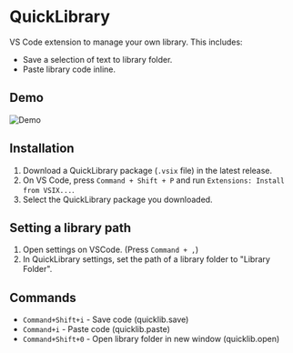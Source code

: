 QuickLibrary
====
VS Code extension to manage your own library.
This includes:
- Save a selection of text to library folder.
- Paste library code inline.


## Demo
![Demo](https://user-images.githubusercontent.com/18528907/104050985-c577d100-522a-11eb-81b9-40c0f4e18282.gif)


## Installation
1. Download a QuickLibrary package (`.vsix` file) in the latest release.
2. On VS Code, press `Command + Shift + P` and run `Extensions: Install from VSIX...`.
3. Select the QuickLibrary package you downloaded.

## Setting a library path
1. Open settings on VSCode. (Press `Command + ,`)
2. In QuickLibrary settings, set the path of a library folder to "Library Folder".

## Commands
- `Command+Shift+i` - Save code (quicklib.save)
- `Command+i` - Paste code (quicklib.paste)
- `Command+Shift+0` - Open library folder in new window (quicklib.open)
